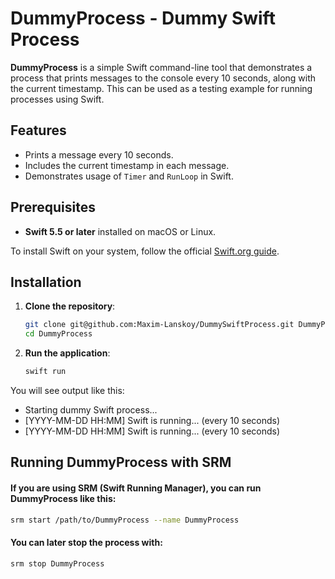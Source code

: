 # DummyProcess - Dummy Swift Process

**DummyProcess** is a simple Swift command-line tool that demonstrates a process that prints messages to the console every 10 seconds, along with the current timestamp. This can be used as a testing example for running processes using Swift.

## Features

- Prints a message every 10 seconds.
- Includes the current timestamp in each message.
- Demonstrates usage of `Timer` and `RunLoop` in Swift.

## Prerequisites

- **Swift 5.5 or later** installed on macOS or Linux.

To install Swift on your system, follow the official [Swift.org guide](https://swift.org/getting-started/#installing-swift).

## Installation

1. **Clone the repository**:

    ```bash
    git clone git@github.com:Maxim-Lanskoy/DummySwiftProcess.git DummyProcess
    cd DummyProcess
    ```

2. **Run the application**:

    ```bash
    swift run
    ```

You will see output like this:

- Starting dummy Swift process... 
- [YYYY-MM-DD HH:MM] Swift is running... (every 10 seconds) 
- [YYYY-MM-DD HH:MM] Swift is running... (every 10 seconds)

## Running DummyProcess with SRM

#### If you are using **SRM** (Swift Running Manager), you can run DummyProcess like this:

```bash
srm start /path/to/DummyProcess --name DummyProcess
```

#### You can later stop the process with:

```bash
srm stop DummyProcess
```
